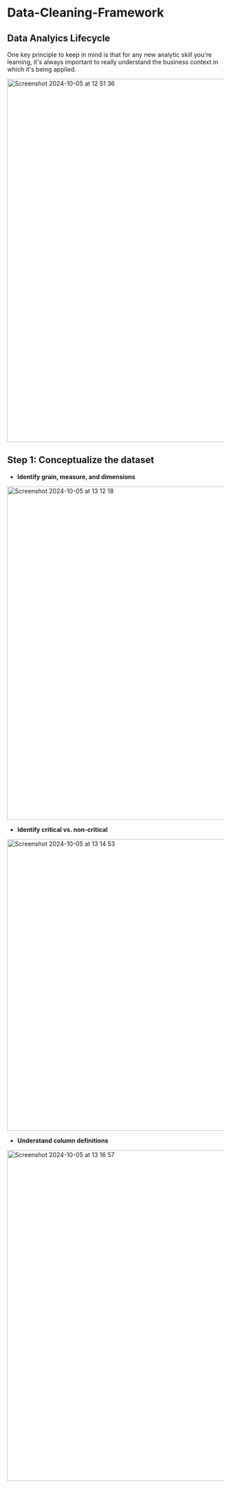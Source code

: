 # Data-Cleaning-Framework

## Data Analyics Lifecycle

One key principle to keep in mind is that for any new analytic skill you're learning, it's always important to really understand the business context in which it's being applied. 

<img width="843" alt="Screenshot 2024-10-05 at 12 51 36" src="https://github.com/user-attachments/assets/fe9aafe6-fcfa-44d6-b50a-b47bef2b461b">


## Step 1: Conceptualize the dataset

- **Identify grain, measure, and dimensions**

<img width="774" alt="Screenshot 2024-10-05 at 13 12 18" src="https://github.com/user-attachments/assets/21df1f41-91fc-422f-bff7-601fe60a6989">


- **Identify critical vs. non-critical**

<img width="677" alt="Screenshot 2024-10-05 at 13 14 53" src="https://github.com/user-attachments/assets/d266bb6f-11ef-490e-84f6-ad93b3958cbf">


- **Understand column definitions**
<img width="768" alt="Screenshot 2024-10-05 at 13 16 57" src="https://github.com/user-attachments/assets/dda8ac32-84a7-498b-994a-44427a426489">
